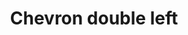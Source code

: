 ---
title: Chevron double left
tags: ["chevron", "double", "left", "direction", "pointer"]
icon: chevron-double-left
svg: '<svg xmlns="http://www.w3.org/2000/svg" width="24" height="24" fill="none" viewBox="0 0 24 24" stroke-width="1.5" stroke-linecap="round" stroke-linejoin="round" stroke="currentColor"><path d="m13 6-6 6 6 6"/><path d="m17 6-6 6 6 6"/></svg>'
---